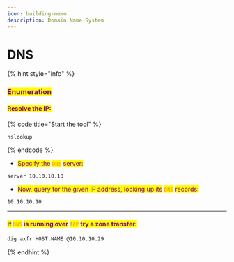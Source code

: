 ```yaml
---
icon: building-memo
description: Domain Name System
---
```


# DNS

{% hint style="info" %}
### <mark style="color:purple;">Enumeration</mark>

#### <mark style="color:purple;">Resolve the IP:</mark>

{% code title="Start the tool" %}
```bash
nslookup
```
{% endcode %}

* <mark style="color:purple;">Specify the</mark> <mark style="color:orange;">**`DNS`**</mark> <mark style="color:purple;">server:</mark>

```
server 10.10.10.10
```

* <mark style="color:purple;">Now, query for the given IP address, looking up its</mark> <mark style="color:orange;">**`DNS`**</mark> <mark style="color:purple;">records:</mark>

```
10.10.10.10
```

***

#### <mark style="color:purple;">If</mark>  <mark style="color:orange;">`DNS`</mark> <mark style="color:purple;">is running over</mark> <mark style="color:orange;">`TCP`</mark> <mark style="color:purple;">try a zone transfer:</mark>&#x20;

```bash
dig axfr HOST.NAME @10.10.10.29
```
{% endhint %}



